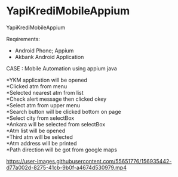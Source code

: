 # YapiKrediMobileAppium
YapiKrediMobileAppium

Reqıirements:

* Android Phone; Appium
* Akbank Android Application

CASE : Mobile Automation using appium java

*YKM application will be opened <br/>
*Clicked atm from menu <br/>
*Selected nearest atm from list <br/>
*Check alert message then clicked okey <br/>
*Select atm from upper menu <br/>
*Search button will be clicked bottom on page <br/>
*Select city from selectBox <br/>
*Ankara will be selected from selectBox <br/>
*Atm list will be opened <br/>
*Third atm will be selected <br/>
*Atm address will be printed <br/>
*Path direction will be got from google maps

https://user-images.githubusercontent.com/55651776/156935442-d77a002d-8275-41cb-9b0f-a4674d530979.mp4
